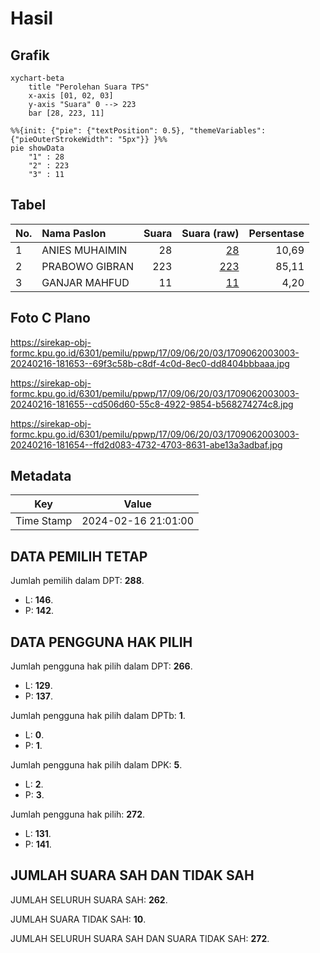 # Hasil

## Grafik

```mermaid
xychart-beta
    title "Perolehan Suara TPS"
    x-axis [01, 02, 03]
    y-axis "Suara" 0 --> 223
    bar [28, 223, 11]
```

```mermaid
%%{init: {"pie": {"textPosition": 0.5}, "themeVariables": {"pieOuterStrokeWidth": "5px"}} }%%
pie showData
    "1" : 28
    "2" : 223
    "3" : 11
```

## Tabel

| No. | Nama Paslon    | Suara | Suara (raw) | Persentase |
|:--- |:-------------- | -----:| -----------:| ----------:|
| 1   | ANIES MUHAIMIN | 28    | [28][p-1]   | 10,69      |
| 2   | PRABOWO GIBRAN | 223   | [223][p-2]  | 85,11      |
| 3   | GANJAR MAHFUD  | 11    | [11][p-3]   | 4,20       |


[p-1]: https://github.com/gigit-pemilu/pemilu-2024-17-bengkulu/blob/main/pilpres/hitung-suara/sub/17-bengkulu/sub/09-bengkulu-tengah/sub/06-taba-penanjung/sub/2003-sukarami/sub/003-tps/sub/paslon-1.txt
[p-2]: https://github.com/gigit-pemilu/pemilu-2024-17-bengkulu/blob/main/pilpres/hitung-suara/sub/17-bengkulu/sub/09-bengkulu-tengah/sub/06-taba-penanjung/sub/2003-sukarami/sub/003-tps/sub/paslon-2.txt
[p-3]: https://github.com/gigit-pemilu/pemilu-2024-17-bengkulu/blob/main/pilpres/hitung-suara/sub/17-bengkulu/sub/09-bengkulu-tengah/sub/06-taba-penanjung/sub/2003-sukarami/sub/003-tps/sub/paslon-3.txt

## Foto C Plano

https://sirekap-obj-formc.kpu.go.id/6301/pemilu/ppwp/17/09/06/20/03/1709062003003-20240216-181653--69f3c58b-c8df-4c0d-8ec0-dd8404bbbaaa.jpg

https://sirekap-obj-formc.kpu.go.id/6301/pemilu/ppwp/17/09/06/20/03/1709062003003-20240216-181655--cd506d60-55c8-4922-9854-b568274274c8.jpg

https://sirekap-obj-formc.kpu.go.id/6301/pemilu/ppwp/17/09/06/20/03/1709062003003-20240216-181654--ffd2d083-4732-4703-8631-abe13a3adbaf.jpg


## Metadata

| Key        | Value               |
| ---------- | ------------------- |
| Time Stamp | 2024-02-16 21:01:00 |


## DATA PEMILIH TETAP

Jumlah pemilih dalam DPT: **288**.
 * L: **146**.
 * P: **142**.

## DATA PENGGUNA HAK PILIH

Jumlah pengguna hak pilih dalam DPT: **266**.
 * L: **129**.
 * P: **137**.

Jumlah pengguna hak pilih dalam DPTb: **1**.
 * L: **0**.
 * P: **1**.

Jumlah pengguna hak pilih dalam DPK: **5**.
 * L: **2**.
 * P: **3**.

Jumlah pengguna hak pilih: **272**.
 * L: **131**.
 * P: **141**.

## JUMLAH SUARA SAH DAN TIDAK SAH

JUMLAH SELURUH SUARA SAH: **262**.

JUMLAH SUARA TIDAK SAH: **10**.

JUMLAH SELURUH SUARA SAH DAN SUARA TIDAK SAH: **272**.


